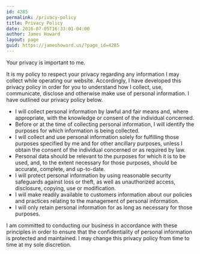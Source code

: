 ```yaml
---
id: 4285
permalink: /privacy-policy
title: Privacy Policy
date: 2016-07-05T16:33:01-04:00
author: James Howard
layout: page
guid: https://jameshoward.us/?page_id=4285
---
```

Your privacy is important to me.

It is my policy to respect your privacy regarding any information
I may collect while operating our website. Accordingly, I have
developed this privacy policy in order for you to understand how I
collect, use, communicate, disclose and otherwise make use of
personal information. I have outlined our privacy policy below.

*   I will collect personal information by lawful and fair means
and, where appropriate, with the knowledge or consent of the
individual concerned.
*   Before or at the time of collecting personal information, I
will identify the purposes for which information is being collected.
*   I will collect and use personal information solely for fulfilling
those purposes specified by me and for other ancillary purposes,
unless I obtain the consent of the individual concerned or as
required by law.
*   Personal data should be relevant to the purposes for which it
is to be used, and, to the extent necessary for those purposes,
should be accurate, complete, and up-to-date.
*   I will protect personal information by using reasonable security
safeguards against loss or theft, as well as unauthorized access,
disclosure, copying, use or modification.
*   I will make readily available to customers information about
our policies and practices relating to the management of personal
information.
*   I will only retain personal information for as long as necessary
for those purposes.

I am committed to conducting our business in accordance with these
principles in order to ensure that the confidentiality of personal
information is protected and maintained. I may change this privacy
policy from time to time at my sole discretion.
